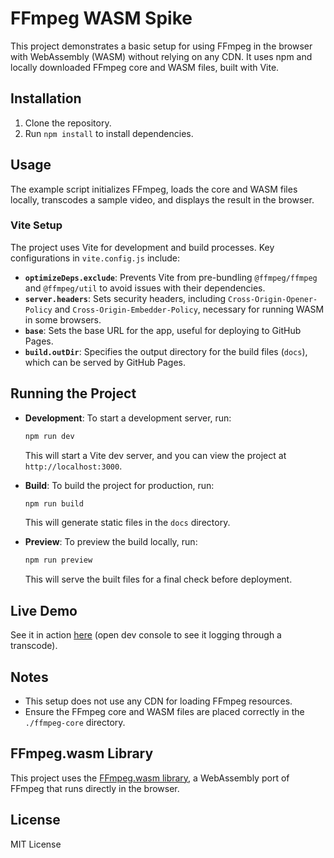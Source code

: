 # FFmpeg WASM Spike

This project demonstrates a basic setup for using FFmpeg in the browser with WebAssembly (WASM) without relying on any CDN. It uses npm and locally downloaded FFmpeg core and WASM files, built with Vite.

## Installation

1. Clone the repository.
2. Run `npm install` to install dependencies.

## Usage

The example script initializes FFmpeg, loads the core and WASM files locally, transcodes a sample video, and displays the result in the browser.

### Vite Setup

The project uses Vite for development and build processes. Key configurations in `vite.config.js` include:

- **`optimizeDeps.exclude`**: Prevents Vite from pre-bundling `@ffmpeg/ffmpeg` and `@ffmpeg/util` to avoid issues with their dependencies.
- **`server.headers`**: Sets security headers, including `Cross-Origin-Opener-Policy` and `Cross-Origin-Embedder-Policy`, necessary for running WASM in some browsers.
- **`base`**: Sets the base URL for the app, useful for deploying to GitHub Pages.
- **`build.outDir`**: Specifies the output directory for the build files (`docs`), which can be served by GitHub Pages.

## Running the Project

- **Development**: To start a development server, run:

  ```sh
  npm run dev
  ```

  This will start a Vite dev server, and you can view the project at `http://localhost:3000`.

- **Build**: To build the project for production, run:

  ```sh
  npm run build
  ```

  This will generate static files in the `docs` directory.

- **Preview**: To preview the build locally, run:

  ```sh
  npm run preview
  ```

  This will serve the built files for a final check before deployment.

## Live Demo

See it in action [here](https://presstube.github.io/ffmpeg-spike/) (open dev console to see it logging through a transcode).

## Notes

- This setup does not use any CDN for loading FFmpeg resources.
- Ensure the FFmpeg core and WASM files are placed correctly in the `./ffmpeg-core` directory.

## FFmpeg.wasm Library

This project uses the [FFmpeg.wasm library](https://github.com/ffmpegwasm/ffmpeg.wasm), a WebAssembly port of FFmpeg that runs directly in the browser.

## License

MIT License
